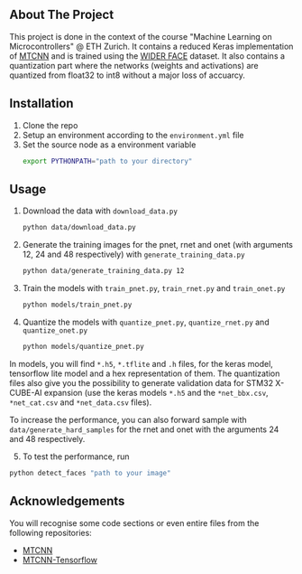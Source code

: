 <!-- ABOUT THE PROJECT -->
## About The Project

This project is done in the context of the course "Machine Learning on Microcontrollers" @ ETH Zurich.
It contains a reduced Keras implementation of [MTCNN](https://arxiv.org/abs/1604.02878) and is trained using the [WIDER FACE](http://shuoyang1213.me/WIDERFACE/) dataset. It also contains a quantization part where the networks (weights and activations) are quantized from float32 to int8 without a major loss of accuarcy.

<!-- INSTALLATION -->
## Installation

1. Clone the repo
2. Setup an environment according to the `environment.yml` file
3. Set the source node as a environment variable
    ```sh
    export PYTHONPATH="path to your directory"
    ```

<!-- USAGE -->
## Usage

1. Download the data with `download_data.py`
   ```sh
   python data/download_data.py
   ```
2. Generate the training images for the pnet, rnet and onet (with arguments 12, 24 and 48 respectively) with `generate_training_data.py`
   ```sh
   python data/generate_training_data.py 12
   ```
3. Train the models with `train_pnet.py`, `train_rnet.py` and `train_onet.py`
   ```sh
   python models/train_pnet.py
   ```
4. Quantize the models with `quantize_pnet.py`, `quantize_rnet.py` and `quantize_onet.py`
    ```sh
    python models/quantize_pnet.py
    ```

In models, you will find `*.h5`, `*.tflite` and `.h` files, for the keras model, tensorflow lite model and a hex representation of them. The quantization files also give you the possibility to generate validation data for STM32 X-CUBE-AI expansion (use the keras models `*.h5` and the `*net_bbx.csv`, `*net_cat.csv` and `*net_data.csv` files). 

To increase the performance, you can also forward sample with `data/generate_hard_samples` for the rnet and onet with the arguments 24 and 48 respectively.

5. To test the performance, run 
  ```sh
  python detect_faces "path to your image" 
  ```
<!-- ACKNOWLEDGEMENTS -->
## Acknowledgements
You will recognise some code sections or even entire files from the following repositories:
* [MTCNN](https://github.com/ipazc/mtcnn)
* [MTCNN-Tensorflow](https://github.com/wangbm/MTCNN-Tensorflow)
